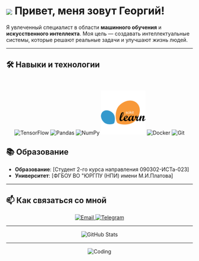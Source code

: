 # <img src="https://img.icons8.com/ios-filled/50/000000/brain-circuit.png" width="30" style="vertical-align: middle;" /> Привет, меня зовут Георгий!

Я увлеченный специалист в области **машинного обучения** и **искусственного интеллекта**. Моя цель — создавать интеллектуальные системы, которые решают реальные задачи и улучшают жизнь людей.

---

## 🛠️ Навыки и технологии
 <img scr ="https://img.icons8.com/?size=100&id=78148&format=png&color=000000"/> 
<p align="center">
  <img src="https://img.icons8.com/?size=100&id=n3QRpDA7KZ7P&format=png&color=000000"  title="TensorFlow" />
  <img src="https://img.icons8.com/?size=100&id=xSkewUSqtErH&format=png&color=000000" alt="Pandas" title="Pandas" />
  <img src="https://img.icons8.com/?size=100&id=aR9CXyMagKIS&format=png&color=000000" alt="NumPy" title="NumPy" />
  <img src="https://raw.githubusercontent.com/devicons/devicon/ca28c779441053191ff11710fe24a9e6c23690d6/icons/scikitlearn/scikitlearn-original.svg" alt="scikit-learn" title="scikit-learn" width="120" />
  <img src="https://img.icons8.com/?size=100&id=cdYUlRaag9G9&format=png&color=000000" alt="Docker" title="Docker" />
  <img src="https://img.icons8.com/?size=100&id=20906&format=png&color=000000" alt="Git" title="Git" />
  
</p>

## 📚 Образование
- **Образование**: [Студент 2-го курса направления 090302-ИСТа-023]
- **Университет**: [ФГБОУ ВО "ЮРГПУ (НПИ) имени М.И.Платова]

---

## 📫 Как связаться со мной
<p align="center">
  <a href="mailto:petrosangosa2005@gmail.com">
    <img src="https://img.icons8.com/?size=100&id=Y2GfpkgYNp42&format=png&color=000000" alt="Email" title="Email" />
  </a>
  <a href="https://t.me/viberrviberrr">
    <img src="https://img.icons8.com/?size=100&id=lUktdBVdL4Kb&format=png&color=000000" alt="Telegram" title="Telegram" />
  </a>
</p>

---


<p align="center">
  <img src="https://github-readme-stats.vercel.app/api?username=ваш_username&show_icons=true&theme=dark" alt="GitHub Stats" />
</p>

---

<p align="center">
  <img src="https://media.giphy.com/media/3o7TKsQ8gqVrXhq3mM/giphy.gif" alt="Coding" width="200" />
</p>
